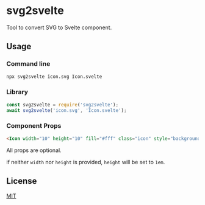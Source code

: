 # svg2svelte
Tool to convert SVG to Svelte component.

## Usage
### Command line
```sh
npx svg2svelte icon.svg Icon.svelte
```

### Library
```js
const svg2svelte = require('svg2svelte');
await svg2svelte('icon.svg', 'Icon.svelte');
```

### Component Props
```html
<Icon width="10" height="10" fill="#fff" class="icon" style="background: #fff" />
```
All props are optional.

if neither `width` nor `height` is provided, `height` will be set to `1em`.

## License
[MIT](LICENSE)

